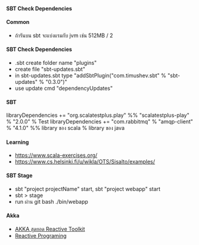 
#### SBT Check Dependencies

#### Common
- ถ้ารันบน sbt จะแบ่งแรมกับ jvm เช่น 512MB / 2

#### SBT Check Dependencies
- .sbt create folder name "plugins"
- create file "sbt-updates.sbt"
- in sbt-updates.sbt type "addSbtPlugin("com.timushev.sbt" % "sbt-updates" % "0.3.0")"
- use update cmd "dependencyUpdates"

#### SBT
libraryDependencies += "org.scalatestplus.play" %% "scalatestplus-play" % "2.0.0" % Test
libraryDependencies += "com.rabbitmq" % "amqp-client" % "4.1.0"
%% library ของ scala
% library ของ java

#### Learning
- https://www.scala-exercises.org/
- https://www.cs.helsinki.fi/u/wikla/OTS/Sisalto/examples/

#### SBT Stage
- sbt "project projectName" start, sbt "project webapp" start
- sbt > stage
- run ผ่าน git bash ./bin/webapp

#### Akka
- [AKKA สุดยอด Reactive Toolkit](www.howtoautomate.in.th/akka-best-reactive-toolkit)
- [Reactive Programing](http://www.somkiat.cc/reactive-programming/)